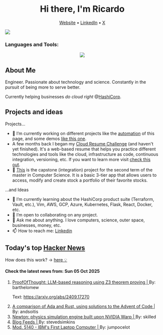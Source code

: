 
<!-- This is an HTML comment in your markdown file -->

<h1 align="center">Hi there, I'm Ricardo</h1>
<p align="center">
  <a href="https://ricardorompar.com" target="_blank">Website</a> •
  <a href="https://www.linkedin.com/in/ricardorompar/" target="_blank">LinkedIn</a> •
  <a href="https://twitter.com/ricardorompar" target="_blank">X</a>
</p>
<img src="https://badges.pufler.dev/visits/{ricardorompar}/{ricardorompar}"/>

<h3 align="left">Languages and Tools:</h3>
<p align="center">
  <a href="https://skillicons.dev" target="_blank">
    <img src="https://skillicons.dev/icons?i=terraform,aws,gcp,azure,git,python,kubernetes,react,js,docker,ubuntu" />
  </a>
</p>

<h2>About Me</h2>
Engineer. Passionate about technology and science. Constantly in the pursuit of being more to serve better.

Currently helping businesses <i>do cloud right</i> @<a href="https://github.com/hashicorp" target="_blank">HashiCorp</a>.

<h2>Projects and ideas</h2>
Projects...
<ul>
  <li>🔭 I’m currently working on different projects like the <a href="https://github.com/ricardorompar/ricardorompar/blob/main/automate.py">automation</a> of this page, and some demos <a href="https://github.com/ricardorompar/boundary-ansible-demo">like this one</a>.
  </li>

  <li >A few months back I began my <a href="https://github.com/ricardorompar/cloudResumeChallenge">Cloud Resume Challenge</a> (and haven't yet finished). It's a web-based resume that helps you practice different technologies and tools like the cloud, infrastructure as code, continuous integration, versioning, etc. If you want to learn more visit <a href="https://cloudresumechallenge.dev/docs/the-challenge/aws/" target="_blank">check this out</a>.
  </li>

  <li>🔭 <a href="https://github.com/ricardorompar/capstoneT2">This</a> is the capstone (integration) project for the second term of the master in Computer Science. It is a basic 3-tier app that allows users to access, modify and create stock a portfolio of their favorite stocks.
  </li>
</ul>
...and Ideas
<ul>
  <li>🌱 I’m currently learning about the HashiCorp product suite (Terraform, Vault, etc.), Vim, AWS, GCP, Azure, Kubernetes, Flask, React, Docker, etc.
  </li>
  <li>👯 I’m open to collaborating on any project.</li>
  <li>💬 Ask me about anything. I love computers, science, outer space, businesses, money, etc.</li>
  <li>📫 How to reach me: <a href="https://www.linkedin.com/in/ricardorompar/" target="_blank">Linkedin</a></li>
</ul>

<h2>Today's top <a href='https://news.ycombinator.com/' target="_blank">Hacker News</a></h2>
How does this work? -> <a href='./AUTOMATIC.md'>here 💡</a>

<h4>Check the latest news from: Sun 05 Oct 2025</h4>
<ol>
<li>
    <a href=https://github.com/DebarghaG/proofofthought target="_blank">
        ProofOfThought: LLM-based reasoning using Z3 theorem proving |
    </a>
    By: barthelomew
</li>

<p>
Text: <a href="https:&#x2F;&#x2F;arxiv.org&#x2F;abs&#x2F;2409.17270" rel="nofollow">https:&#x2F;&#x2F;arxiv.org&#x2F;abs&#x2F;2409.17270</a> </br>
</p>

<li>
    <a href=https://github.com/johnperry-math/AoC2023/blob/master/More_Detailed_Comparison.md target="_blank">
        A comparison of Ada and Rust, using solutions to the Advent of Code |
    </a>
    By: andsoitis
</li>

<li>
    <a href=https://github.com/newton-physics/newton target="_blank">
        Newton: physics simulation engine built upon NVIDIA Warp |
    </a>
    By: skilled
</li>

<li>
    <a href=https://blogfeeds.net target="_blank">
        Blog Feeds |
    </a>
    By: stevedsimkins
</li>

<li>
    <a href=https://richardsapperdesign.com/products/mod-5140/ target="_blank">
        Mod. 5140 - IBM's First Laptop Computer |
    </a>
    By: jumpocelot
</li>
</ol>
